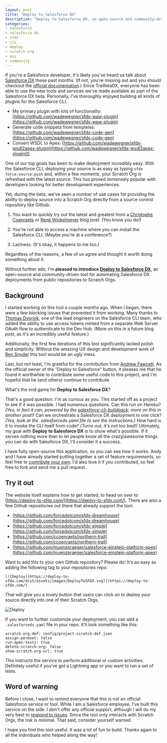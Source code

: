 ```yaml
---
layout: post
title: "Deploy to Salesforce DX"
description: "Deploy to Salesforce DX, an open-source and community-driven tool for automating Salesforce DX deployments from public repositories to Scratch Orgs."
categories: 
- salesforce
- salesforce dx
- sfdx
- cli
- deploy
- scratch org
- oss
- community
---
```


If you're a Salesforce developer, it's likely you've heard us talk about [Salesforce DX](https://developer.salesforce.com/platform/dx) these past months. (If not, you're missing out and you should checkout the [official documentation](https://developer.salesforce.com/docs/atlas.en-us.sfdx_dev.meta/sfdx_dev/sfdx_dev_intro.htm).) Since TrailheaDX, everyone has been able to use the new tools and services we've made available as part of the Salesforce DX beta. Personally, I've thoroughly enjoyed building all kinds of plugins for the Salesforce CLI.

- My primary plugin with lots of functionality: [https://github.com/wadewegner/sfdx-waw-plugin](https://github.com/wadewegner/sfdx-waw-plugin)
- Generate code snippets from templates: [https://github.com/wadewegner/sfdx-code-gen](https://github.com/wadewegner/sfdx-code-gen)
- Convert WSDL to Apex: [https://github.com/wadewegner/sfdx-wsdl2apex-plugin](https://github.com/wadewegner/sfdx-wsdl2apex-plugin0)

One of our top goals has been to make deployment incredibly easy. With the Salesforce CLI, deploying your source is as easy as typing `sfdx force:source:push` and, within a few moments, your Scratch Org is refreshed with the latest source. This has proved immensely popular with developers looking for better development experiences.

Yet, during the beta, we've seen a number of use cases for providing the ability to deploy source into a Scratch Org directly from a source control repository like Github:

1) You want to quickly try out the latest and greatest from a [Christophe Coenraets](https://twitter.com/ccoenraets) or [René Winkelmeyer](https://twitter.com/muenzpraeger) blog post. (You know you do!)

2) You're not able to access a machine where you can install the Salesforce CLI. (Maybe you're at a conference?)

3) Laziness. (It's okay, it happens to me too.)

Regardless of the reasons, a few of us agree and thought it worth doing something about it.

Without further ado, I'm **pleased to introduce [Deploy to Salesforce DX](https://deploy-to-sfdx.com)**, an open-source and community-driven tool for automating Salesforce DX deployments from public repositories to Scratch Orgs.

## Background

I started working on this tool a couple months ago. When I began, there were a few blocking issues that prevented it from working. Many thanks to [Thomas Dvornik](https://twitter.com/amphro), one of the lead engineers on the Salesforce CLI team, who added the ability to use access tokens minted from a separate Web Server OAuth flow to authenticate to the Dev Hub. (More on this in a future blog post, as it's an incredibly useful feature.)

Additionally, the first few iterations of this tool significantly lacked polish and simplicity. Without the amazing UX design and development work of [Ben Snyder](https://twitter.com/benjisnyder) this tool would be an ugly mess.

Last, but not least, I'm grateful for the contribution from [Andrew Fawcett](https://twitter.com/andyinthecloud). As the official owner of the "Deploy to Salesforce" button, it pleases me that he found it worthwhile to contribute some useful code to this project, and I'm hopeful that he (and others) continue to contribute.

What's the end game for **Deploy to Salesforce DX**?

That's a good question. I'm as curious as you. This started off as a project to see if it was possible. I had numerous questions. Can this run on Heroku? *(Yes, in fact it can, powered by the [salesforce-cli-buildpack](https://github.com/wadewegner/salesforce-cli-buildpack); more on this in another post!)* Can we orchestrate a Salesforce DX deployment in one click? *(Yes, look at the .salesforcedx.yaml file to see the instructions.)* How hard is it to invoke the CLI itself from code? *(Turns out, it's not too bad!)* Ultimately, my goal with **Deploy to Salesforce DX** is to show what's possible. If it serves nothing more than to let people know all the crazy/awesome things you can do with Salesforce DX, I'll consider it a success.

I have fully open-source this application, so you can see how it works. Andy and I have already started putting together a set of feature requirements, so feel free to [contribute your own](https://github.com/wadewegner/deploy-to-sfdx/issues). I'd also love it if you contributed, so feel free to fork and send me a pull request.

## Try it out

The website itself explains how to get started, to head on over to [https://deploy-to-sfdx.com/](https://deploy-to-sfdx.com/). There are also a few Github repositories out there that already support the tool:

- [https://github.com/forcedotcom/sfdx-dreamhouse](https://github.com/forcedotcom/sfdx-dreamhouse)
- [https://github.com/forcedotcom/sfdx-simple](https://github.com/forcedotcom/sfdx-simple)
- [https://github.com/ccoenraets/northern-trail](https://github.com/ccoenraets/northern-trail)
- [https://github.com/muenzpraeger/salesforce-einstein-platform-apex](https://github.com/muenzpraeger/salesforce-einstein-platform-apex)

Want to add this to your own Github repository? Please do! It's as easy as adding the following tag to your repositories repo:

```
[![Deploy](https://deploy-to-sfdx.com/dist/assets/images/DeployToSFDX.svg)](https://deploy-to-sfdx.com/)
```

That will give you a lovely button that users can click on to deploy your source directly into one of their Scratch Orgs.

![Deploy](https://deploy-to-sfdx.com/dist/assets/images/DeployToSFDX.svg "Deploy")

If you want to further customize your deployment, you can add a `.salesforcedx.yaml` file in your repo. It'll look something like this:

```
scratch-org-def: config/project-scratch-def.json
assign-permset: false
run-apex-tests: true
delete-scratch-org: false
show-scratch-org-url: true
```

This instructs the service to perform additional or custom activities. Definitely useful if you've got a Lightning app or you want to run a set of tests.

## Word of warning

Before I close, I want to remind everyone that this is not an official Salesforce service or tool. While I am a Salesforce employee, I've built this service on the side. I don't offer any official support, although I will do my very best to [respond to issues](https://github.com/wadewegner/deploy-to-sfdx/issues). Since the tool only interacts with Scratch Orgs, the risk is minimal. That said, consider yourself warned.

I hope you find this tool useful. It was a lot of fun to build. Thanks again to all the individuals who helped along the way!